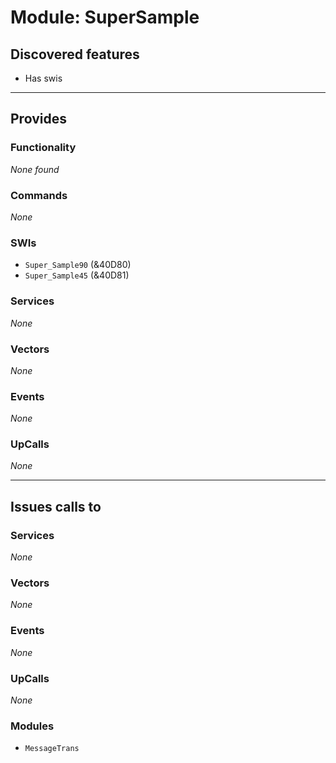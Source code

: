 # Module: SuperSample

## Discovered features


* Has swis

---

## Provides

### Functionality


*None found*

### Commands


*None*


### SWIs


* `Super_Sample90` (&40D80)
* `Super_Sample45` (&40D81)


### Services


*None*


### Vectors


*None*


### Events


*None*


### UpCalls


*None*


---

## Issues calls to

### Services


*None*


### Vectors


*None*


### Events


*None*


### UpCalls


*None*


### Modules


* `MessageTrans`



